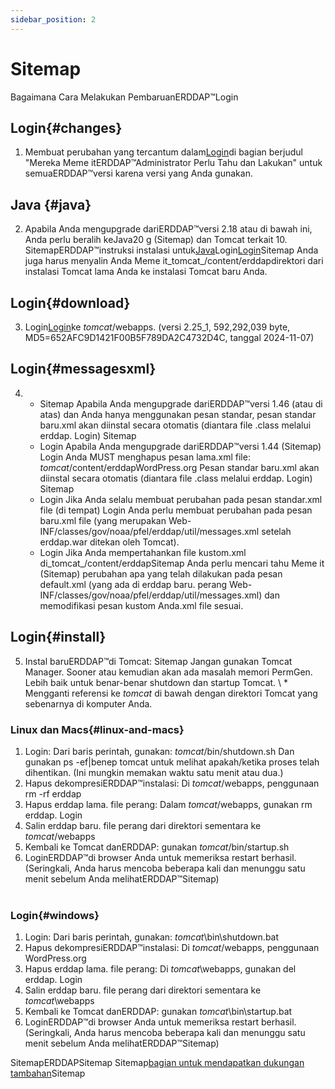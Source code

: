 ```yaml
---
sidebar_position: 2
---
```

# Sitemap
Bagaimana Cara Melakukan PembaruanERDDAP™Login

## Login{#changes} 
1. Membuat perubahan yang tercantum dalam[Login](/changes)di bagian berjudul "Mereka Meme itERDDAP™Administrator Perlu Tahu dan Lakukan" untuk semuaERDDAP™versi karena versi yang Anda gunakan.
     
## Java {#java} 
2. Apabila Anda mengupgrade dariERDDAP™versi 2.18 atau di bawah ini, Anda perlu beralih keJava20 g (Sitemap) dan Tomcat terkait 10. SitemapERDDAP™instruksi instalasi untuk[Java](/docs/server-admin/deploy-install#java)Login[Login](/docs/server-admin/deploy-install#tomcat)Sitemap Anda juga harus menyalin Anda Meme it_tomcat_/content/erddapdirektori dari instalasi Tomcat lama Anda ke instalasi Tomcat baru Anda.

## Login{#download} 
3. Login[Login](https://github.com/ERDDAP/erddap/releases/download/v2.25.1/erddap.war)ke _tomcat_/webapps.
     (versi 2.25_1, 592,292,039 byte, MD5=652AFC9D1421F00B5F789DA2C4732D4C, tanggal 2024-11-07) 
     
## Login{#messagesxml} 
4. 
    * Sitemap Apabila Anda mengupgrade dariERDDAP™versi 1.46 (atau di atas) dan Anda hanya menggunakan pesan standar, pesan standar baru.xml akan diinstal secara otomatis (diantara file .class melalui erddap. Login) Sitemap
         
    * Login Apabila Anda mengupgrade dariERDDAP™versi 1.44 (Sitemap) Login
Anda MUST menghapus pesan lama.xml file:
        _tomcat_/content/erddapWordPress.org
Pesan standar baru.xml akan diinstal secara otomatis (diantara file .class melalui erddap. Login) Sitemap
         
    * Login Jika Anda selalu membuat perubahan pada pesan standar.xml file (di tempat) Login
Anda perlu membuat perubahan pada pesan baru.xml file (yang merupakan
Web-INF/classes/gov/noaa/pfel/erddap/util/messages.xml setelah erddap.war ditekan oleh Tomcat).
         
    * Login Jika Anda mempertahankan file kustom.xml di_tomcat_/content/erddapSitemap
Anda perlu mencari tahu Meme it (Sitemap) perubahan apa yang telah dilakukan pada pesan default.xml (yang ada di erddap baru. perang
Web-INF/classes/gov/noaa/pfel/erddap/util/messages.xml) dan memodifikasi pesan kustom Anda.xml file sesuai.
         
## Login{#install} 
5. Instal baruERDDAP™di Tomcat:
Sitemap Jangan gunakan Tomcat Manager. Sooner atau kemudian akan ada masalah memori PermGen. Lebih baik untuk benar-benar shutdown dan startup Tomcat.
\\ * Mengganti referensi ke _tomcat_ di bawah dengan direktori Tomcat yang sebenarnya di komputer Anda.
     
### Linux dan Macs{#linux-and-macs} 
1. Login: Dari baris perintah, gunakan: _tomcat_/bin/shutdown.sh
Dan gunakan ps -ef|benep tomcat untuk melihat apakah/ketika proses telah dihentikan. (Ini mungkin memakan waktu satu menit atau dua.) 
2. Hapus dekompresiERDDAP™instalasi: Di _tomcat_/webapps, penggunaan
rm -rf erddap
3. Hapus erddap lama. file perang: Dalam _tomcat_/webapps, gunakan rm erddap. Login
4. Salin erddap baru. file perang dari direktori sementara ke _tomcat_/webapps
5. Kembali ke Tomcat danERDDAP: gunakan _tomcat_/bin/startup.sh
6. LoginERDDAP™di browser Anda untuk memeriksa restart berhasil.
     (Seringkali, Anda harus mencoba beberapa kali dan menunggu satu menit sebelum Anda melihatERDDAP™Sitemap)   
             
### Login{#windows} 
1. Login: Dari baris perintah, gunakan: _tomcat_\bin\\shutdown.bat
2. Hapus dekompresiERDDAP™instalasi: Di _tomcat_/webapps, penggunaan
WordPress.org
3. Hapus erddap lama. file perang: Di _tomcat_\\webapps, gunakan del erddap. Login
4. Salin erddap baru. file perang dari direktori sementara ke _tomcat_\\webapps
5. Kembali ke Tomcat danERDDAP: gunakan _tomcat_\bin\\startup.bat
6. LoginERDDAP™di browser Anda untuk memeriksa restart berhasil.
     (Seringkali, Anda harus mencoba beberapa kali dan menunggu satu menit sebelum Anda melihatERDDAP™Sitemap) 

SitemapERDDAPSitemap Sitemap[bagian untuk mendapatkan dukungan tambahan](/docs/intro#support)Sitemap

